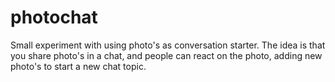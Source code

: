 photochat
=========

Small experiment with using photo's as conversation starter. The idea is that you share photo's in a chat, and people can react on the photo, adding new photo's to start a new chat topic.
